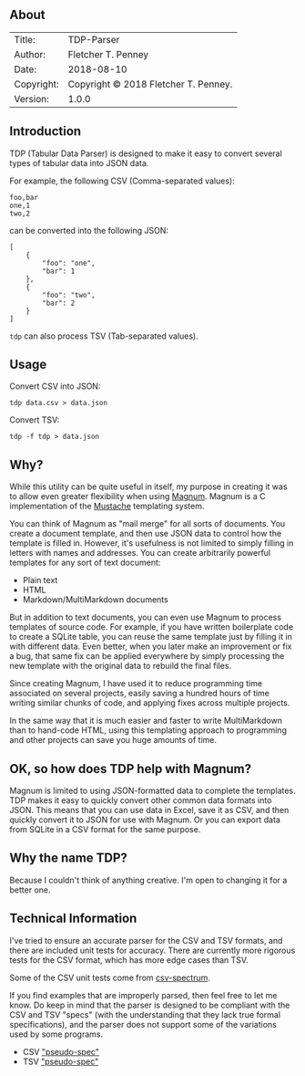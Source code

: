 ## About ##

|            |                           |  
| ---------- | ------------------------- |  
| Title:     | TDP-Parser        |  
| Author:    | Fletcher T. Penney       |  
| Date:      | 2018-08-10 |  
| Copyright: | Copyright © 2018 Fletcher T. Penney.    |  
| Version:   | 1.0.0      |  


## Introduction ##

TDP (Tabular Data Parser) is designed to make it easy to convert several types
of tabular data into JSON data.

For example, the following CSV (Comma-separated values):

	foo,bar
	one,1
	two,2

can be converted into the following JSON:

	[
		{
			"foo": "one",
			"bar": 1
		},
		{
			"foo": "two",
			"bar": 2
		}
	]

`tdp` can also process TSV (Tab-separated values).


## Usage ##

Convert CSV into JSON:

	tdp data.csv > data.json

Convert TSV:

	tdp -f tdp > data.json


## Why? ##

While this utility can be quite useful in itself, my purpose in creating it
was to allow even greater flexibility when using
[Magnum](https://github.com/fletcher/magnum).  Magnum is a C implementation of
the [Mustache] templating system.

You can think of Magnum as "mail merge" for all sorts of documents.  You
create a document template, and then use JSON data to control how the template
is filled in.  However, it's usefulness is not limited to simply filling in
letters with names and addresses.  You can create arbitrarily powerful
templates for any sort of text document:

* Plain text
* HTML
* Markdown/MultiMarkdown documents

But in addition to text documents, you can even use Magnum to process
templates of source code.  For example, if you have written boilerplate code
to create a SQLite table, you can reuse the same template just by filling it
in with different data.  Even better, when you later make an improvement or
fix a bug, that same fix can be applied everywhere by simply processing the
new template with the original data to rebuild the final files.

Since creating Magnum, I have used it to reduce programming time associated on
several projects, easily saving a hundred hours of time writing similar chunks
of code, and applying fixes across multiple projects.


In the same way that it is much easier and faster to write MultiMarkdown than
to hand-code HTML, using this templating approach to programming and other
projects can save you huge amounts of time.


## OK, so how does TDP help with Magnum? ##

Magnum is limited to using JSON-formatted data to complete the templates.  TDP
makes it easy to quickly convert other common data formats into JSON.  This
means that you can use data in Excel, save it as CSV, and then quickly convert
it to JSON for use with Magnum.  Or you can export data from SQLite in a CSV
format for the same purpose.


## Why the name TDP? ##

Because I couldn't think of anything creative.  I'm open to changing it for a
better one.


## Technical Information ##

I've tried to ensure an accurate parser for the CSV and TSV formats, and there
are included unit tests for accuracy.  There are currently more rigorous tests
for the CSV format, which has more edge cases than TSV.

Some of the CSV unit tests come from [csv-spectrum].

If you find examples that are improperly parsed, then feel free to let me
know.  Do keep in mind that the parser is designed to be compliant with the
CSV and TSV "specs" (with the understanding that they lack true formal
specifications), and the parser does not support some of the variations used
by some programs.

* CSV ["pseudo-spec"](https://tools.ietf.org/html/rfc4180)
* TSV ["pseudo-spec"](https://www.iana.org/assignments/media-types/text/tab-separated-values)


[Mustache]:	https://mustache.github.io/
[csv-spectrum]:	https://github.com/maxogden/csv-spectrum
